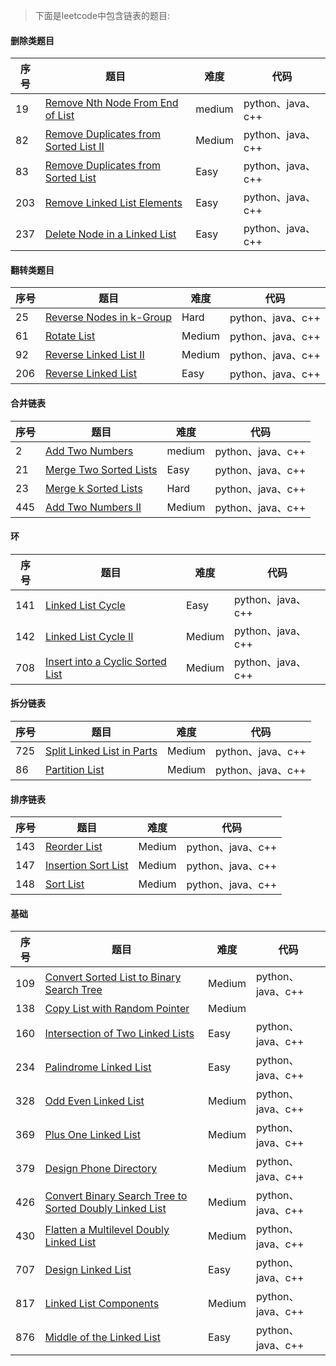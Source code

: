 
> 下面是leetcode中包含链表的题目:

#### 删除类题目                                                              
| 序号       | 题目                                                         | 难度   | 代码              |
| ---------- | ------------------------------------------------------------ | ------ | ----------------- |
| 19         | [Remove   Nth Node From End of List    ](https://leetcode.com/problems/remove-nth-node-from-end-of-list) | medium | python、java、c++ |
| 82         | [Remove   Duplicates from Sorted List II    ](https://leetcode.com/problems/remove-duplicates-from-sorted-list-ii) | Medium | python、java、c++ |
| 83         | [Remove   Duplicates from Sorted List    ](https://leetcode.com/problems/remove-duplicates-from-sorted-list) | Easy   | python、java、c++ |
| 203        | [Remove   Linked List Elements    ](https://leetcode.com/problems/remove-linked-list-elements) | Easy   | python、java、c++ |
| 237        | [Delete Node   in a Linked List    ](https://leetcode.com/problems/delete-node-in-a-linked-list) | Easy   | python、java、c++ |
#### 翻转类题目 
| 序号       | 题目                                                         | 难度   | 代码              |
| ---------- | ------------------------------------------------------------ | ------ | ----------------- |
| 25         | [Reverse Nodes   in k-Group    ](https://leetcode.com/problems/reverse-nodes-in-k-group) | Hard   | python、java、c++ |
| 61         | [Rotate   List    ](https://leetcode.com/problems/rotate-list) | Medium | python、java、c++ |
| 92         | [Reverse   Linked List II    ](https://leetcode.com/problems/reverse-linked-list-ii) | Medium | python、java、c++ |
| 206        | [Reverse   Linked List    ](https://leetcode.com/problems/reverse-linked-list) | Easy   | python、java、c++ |
#### 合并链表   
| 序号       | 题目                                                         | 难度   | 代码              |
| ---------- | ------------------------------------------------------------ | ------ | ----------------- |
| 2          | [Add   Two Numbers    ](https://leetcode.com/problems/add-two-numbers) | medium | python、java、c++ |
| 21         | [Merge   Two Sorted Lists    ](https://leetcode.com/problems/merge-two-sorted-lists) | Easy   | python、java、c++ |
| 23         | [Merge   k Sorted Lists    ](https://leetcode.com/problems/merge-k-sorted-lists) | Hard   | python、java、c++ |
| 445        | [Add   Two Numbers II    ](https://leetcode.com/problems/add-two-numbers-ii) | Medium | python、java、c++ |
#### 环
| 序号       | 题目                                                         | 难度   | 代码              |
| ---------- | ------------------------------------------------------------ | ------ | ----------------- |
| 141        | [Linked   List Cycle    ](https://leetcode.com/problems/linked-list-cycle) | Easy   | python、java、c++ |
| 142        | [Linked   List Cycle II    ](https://leetcode.com/problems/linked-list-cycle-ii) | Medium | python、java、c++ |
| 708        | [Insert   into a Cyclic Sorted List    ](https://leetcode.com/problems/insert-into-a-cyclic-sorted-list) | Medium | python、java、c++ |
#### 拆分链表
| 序号       | 题目                                                         | 难度   | 代码              |
| ---------- | ------------------------------------------------------------ | ------ | ----------------- |
| 725        | [Split Linked   List in Parts    ](https://leetcode.com/problems/split-linked-list-in-parts) | Medium | python、java、c++ |
| 86         | [Partition   List    ](https://leetcode.com/problems/partition-list) | Medium | python、java、c++ |
#### 排序链表 
| 序号       | 题目                                                         | 难度   | 代码              |
| ---------- | ------------------------------------------------------------ | ------ | ----------------- |
| 143        | [Reorder   List    ](https://leetcode.com/problems/reorder-list) | Medium | python、java、c++ |
| 147        | [Insertion   Sort List    ](https://leetcode.com/problems/insertion-sort-list) | Medium | python、java、c++ |
| 148        | [Sort List    ](https://leetcode.com/problems/sort-list)     | Medium | python、java、c++ |
#### 基础
| 序号       | 题目                                                         | 难度   | 代码              |
| ---------- | ------------------------------------------------------------ | ------ | ----------------- |
| 109        | [Convert   Sorted List to Binary Search Tree    ](https://leetcode.com/problems/convert-sorted-list-to-binary-search-tree) | Medium | python、java、c++ |
| 138        | [Copy List   with Random Pointer    ](https://leetcode.com/problems/copy-list-with-random-pointer) | Medium |                   |
| 160        | [Intersection   of Two Linked Lists    ](https://leetcode.com/problems/intersection-of-two-linked-lists) | Easy   | python、java、c++ |
| 234        | [Palindrome   Linked List    ](https://leetcode.com/problems/palindrome-linked-list) | Easy   | python、java、c++ |
| 328        | [Odd   Even Linked List    ](https://leetcode.com/problems/odd-even-linked-list) | Medium | python、java、c++ |
| 369        | [Plus   One Linked List    ](https://leetcode.com/problems/plus-one-linked-list) | Medium | python、java、c++ |
| 379        | [Design   Phone Directory    ](https://leetcode.com/problems/design-phone-directory) | Medium | python、java、c++ |
| 426        | [Convert   Binary Search Tree to Sorted Doubly Linked List    ](https://leetcode.com/problems/convert-binary-search-tree-to-sorted-doubly-linked-list) | Medium | python、java、c++ |
| 430        | [Flatten   a Multilevel Doubly Linked List    ](https://leetcode.com/problems/flatten-a-multilevel-doubly-linked-list) | Medium | python、java、c++ |
| 707        | [Design   Linked List    ](https://leetcode.com/problems/design-linked-list) | Easy   | python、java、c++ |
| 817        | [Linked   List Components    ](https://leetcode.com/problems/linked-list-components) | Medium | python、java、c++ |
| 876        | [Middle of the   Linked List    ](https://leetcode.com/problems/middle-of-the-linked-list) | Easy   | python、java、c++ |
